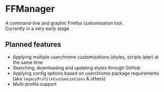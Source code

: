 # FFManager
A command-line and graphic Firefox customisation tool.  
Currently in a very early stage.

## Planned features
* Applying multiple userchrome customizations (styles, scripts later) at the same time
* Searching, downloading and updating styles through GitHub
* Applying config options based on userchrome package requirements (aka `legacyProfileCustomizations` & others)
* Multi-profile support